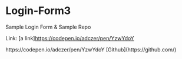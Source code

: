 # Login-Form3
Sample Login Form &amp; Sample Repo

Link:
[a link]https://codepen.io/adczer/pen/YzwYdoY
<link>https://codepen.io/adczer/pen/YzwYdoY</link>
[Github](https://github.com/)
